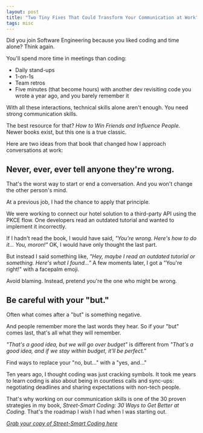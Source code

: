 ```yaml
---
layout: post
title: "Two Tiny Fixes That Could Transform Your Communication at Work"
tags: misc
---
```


Did you join Software Engineering because you liked coding and time alone? Think again.

You'll spend more time in meetings than coding:
* Daily stand-ups
* 1-on-1s
* Team retros
* Five minutes (that become hours) with another dev revisiting code you wrote a year ago, and you barely remember it

With all these interactions, technical skills alone aren't enough. You need strong communication skills.

The best resource for that? _How to Win Friends and Influence People._ Newer books exist, but this one is a true classic.

Here are two ideas from that book that changed how I approach conversations at work:

## Never, ever, ever tell anyone they're wrong.

That's the worst way to start or end a conversation. And you won't change the other person's mind.

At a previous job, I had the chance to apply that principle.

We were working to connect our hotel solution to a third-party API using the PKCE flow. One developers read an outdated tutorial and wanted to implement it incorrectly.

If I hadn't read the book, I would have said, _"You're wrong. Here's how to do it... You, moron!"_ OK, I would have only thought the last part.

But instead I said something like, _"Hey, maybe I read an outdated tutorial or something. Here's what I found..."_ A few moments later, I got a "You're right!" with a facepalm emoji.

Avoid blaming. Instead, pretend you're the one who might be wrong. 

## Be careful with your "but."

Often what comes after a "but" is something negative.

And people remember more the last words they hear. So if your "but" comes last, that's all what they will remember.

_"That's a good idea, but we will go over budget"_ is different from _"That's a good idea, and if we stay within budget, it'll be perfect."_

Find ways to replace your "no, but..." with a "yes, and..."

Ten years ago, I thought coding was just cracking symbols. It took me years to learn coding is also about being in countless calls and sync-ups: negotiating deadlines and sharing expectations with non-tech people.

That's why working on our communication skills is one of the 30 proven strategies in my book, _Street-Smart Coding: 30 Ways to Get Better at Coding._ That's the roadmap I wish I had when I was starting out.

_[Grab your copy of Street-Smart Coding here](https://imcsarag.gumroad.com/streetsmartcoding)_
